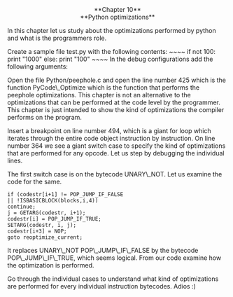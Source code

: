<center>
**Chapter 10**
</center>


<center>
**Python optimizations**
</center>

In this chapter let us study about the optimizations performed by python
and what is the programmers role.

Create a sample file test.py with the following contents: \~~\~~ if not
100: print "1000" else: print "100" \~~\~~ In the debug configurations
add the following arguments:

<p>
Open the file Python/peephole.c and open the line number 425 which is
the function PyCode\_Optimize which is the function that performs the
peephole optimizations. This chapter is not an alternative to the
optimizations that can be performed at the code level by the programmer.
This chapter is just intended to show the kind of optimizations the
compiler performs on the program.
</p>
<p>
Insert a breakpoint on line number 494, which is a giant for loop which
iterates through the entire code object instruction by instruction. On
line number 364 we see a giant switch case to specify the kind of
optimizations that are performed for any opcode. Let us step by
debugging the individual lines.
</p>
<p>
The first switch case is on the bytecode UNARY\_NOT. Let us examine the
code for the same.
</p>


    if (codestr[i+1] != POP_JUMP_IF_FALSE
    || !ISBASICBLOCK(blocks,i,4))
    continue;
    j = GETARG(codestr, i+1);
    codestr[i] = POP_JUMP_IF_TRUE;
    SETARG(codestr, i, j);
    codestr[i+3] = NOP;
    goto reoptimize_current;

<p>
It replaces UNARY\_NOT POP\_JUMP\_IF\_FALSE by the bytecode
POP\_JUMP\_IF\_TRUE, which seems logical. From our code examine how the
optimization is performed.
</p>
<p>
Go through the individual cases to understand what kind of optimizations
are performed for every individual instruction bytecodes. Adios :)
</p>



